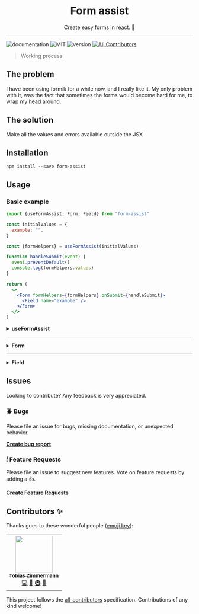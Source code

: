 <div align="center">
<h1>Form assist</h1>
<p>Create easy forms in react. 🎉</p>
</div>

---

![documentation](https://img.shields.io/badge/documentation-yes-brightgreen.svg)
![MIT](https://img.shields.io/npm/v/form-assist)
![version](https://img.shields.io/github/license/tobias-z/form-assist)
[![All Contributors](https://img.shields.io/badge/all_contributors-1-orange.svg?style=flat-square)](#contributors-)

> Working process

## The problem

I have been using formik for a while now, and I really like it. My only problem
with it, was the fact that sometimes the forms would become hard for me, to wrap
my head around.

## The solution

Make all the values and errors available outside the JSX

## Installation

```
npm install --save form-assist
```

## Usage

### Basic example

```jsx
import {useFormAssist, Form, Field} from "form-assist"

const initialValues = {
  example: "",
}

const {formHelpers} = useFormAssist(initialValues)

function handleSubmit(event) {
  event.preventDefault()
  console.log(formHelpers.values)
}

return (
  <>
    <Form formHelpers={formHelpers} onSubmit={handleSubmit}>
      <Field name="example" />
    </Form>
  </>
)
```

<p>
<details><summary><strong>useFormAssist</strong></summary>

```jsx
import {useFormAssist} from "form-assist"

const initialValues = {
  example: "",
}

const {formHelpers, validation} = useFormAssist(
  initialValues,
  validationOptions
)
const {
  values,
  setValues,
  errors,
  setErrors,
  touched,
  handleChange,
  handleBlur,
  resetForm,
  touchAllFields,
} = formHelpers
```

## Validation

Form assist has validation build in, so you don't have to do any fancy things
yourself 🥳

All you have to do is provide a second parameter, to the useFormAssist hook.

```jsx
const {formHelpers, validation} = useFormAssist(initialValues, {
  example: {
    required: true,
    minCharacters: 5,
    maxCharacters: 10,
  },
})
```

All of this is typed, so it's really easy to figure out what you can pass to the
objects...

You will then have to provide the _validation_ object that is returned from the
useFormAssist hook, into your Form component's props like so:

```jsx
return <Form validation={validation}></Form>
```

And that's it! You now have validation on your fields.

## formHelpers

<p>
<details><summary><strong>values</strong></summary>

### Values

The values will the current state of the _initialValues_, that you passed to the
function

</details>
</p>

<p>
<details><summary><strong>setValues</strong></summary>

### setValues

The setValues function is given to you for flexability, if you for some reason
would like to set your form values, you can do that.

```jsx
const {values, setValues} = formHelpers

setValues({...values, example: "you have been modified"})
```

</details>
</p>

<p>
<details><summary><strong>errors</strong></summary>

### Errors

The errors object will be containing your initialValues object, but all strings.
If at any point these strings have a value, the form will not submit

</details>
</p>

<p>
<details><summary><strong>setErrors</strong></summary>

### setErrors

This function allows you to set an error on any given value, making it
impossible to submit unless resolved.

```jsx
const {errors, setErrors} = formHelpers

setErrors({...errors, example: "Unknown example!"})
```

</details>
</p>

<p>
<details><summary><strong>touched</strong></summary>

### touched

The touched object will hold the state of whether the fields have been touched
or not.

It can be very usefull together with the error state.

```jsx
const {errors, touched} = formHelpers

const isThouchedAndError = errors.example && touched.example
```

</details>
</p>

<p>
<details><summary><strong>handleChange</strong></summary>

### handleChange

Although not required in the Field component, the handleChange function can be
passed in any input field inside your form.

```jsx
const {values, handleChange} = formHelpers

return (
  <>
    <Form>
      <input name="example" value={values.example} onChange={handleChange}>
    </Form>
  </>
)
```

</details>
</p>

<p>
<details><summary><strong>handleBlur</strong></summary>

### handleBlur

This function will take care of setting a field to touched on blur.

```jsx
const {values, handleBlur} = formHelpers

return (
  <>
    <Form>
      <input name="example" value={values.example} onBlur={handleBlur}>
    </Form>
  </>
)
```

</details>
</p>

<p>
<details><summary><strong>resetForm</strong></summary>

### resetForm

the resetForm function will compleatly reset both your form and also any errors
that you may have.

```jsx
const {values, resetForm} = formHelpers

function handleSubmit(event) {
  e.preventDefault()
  console.log("YAY i exist!", values)
  resetForm()
  console.log("I have been reset 😿", values)
}
```

</details>
</p>

<p>
<details><summary><strong>touchAllFields</strong></summary>

### touchAllFields

If at any point you wish to make of the fields touched, this function can be
called, and it will do just that 👌

</details>
</p>

</details>
</p>

---

<p>
<details><summary><strong>Form</strong></summary>

### Form

The Form component is the way to bootstrap your form. Whenever you use a new
Form, it will need a few properties to function properly 💪

<p>
<details><summary><strong>formHelpers</strong></summary>

### formHelpers

The Form component needs to know which values, that it is working with..
Therefor, we pass it all of the formHelpers that you recieved whenever you
called `useForm()`

```jsx
const formHelpers = useForm(initialValues)

return <Form formHelpers={formHelpers}></Form>
```

</details>
</p>

<p>
<details><summary><strong>onSubmit</strong></summary>

### onSubmit

The onSubmit prop works just as a normal onSubmit, exept that before it is
called, it will check whether or not an error is pressent.

If no error is found, it will call your onSubmit.

```jsx
const formHelpers = useForm(initialValues)

return (
  <Form
    formHelpers={formHelpers}
    onSubmit={e => console.log(formHelpers.values)}></Form>
)
```

</details>
</p>

<p>
<details><summary><strong>validation</strong></summary>

### validation

This is an object with error validation options.

Read more about this under the **useFormAssist** hook section

</details>
</p>

</details>
</p>

---

<p>
<details><summary><strong>Field</strong></summary>

### Field

The Field component is given to you, as an easy way to create fields of any
kind. You can use it effectively, by passing it a type property, which will
change which props needs to be given, for that specific type.

```jsx
return (
  <>
    <Field type="radio" name="example" value="I will be this value" />
    <Field type="radio" name="example" value="Another value" />
  </>
)
```

Form assist also supports custom components through the _element_ property.

```jsx
const animals = [
  {id: Math.random(), value: "Cat"},
  {id: Math.random(), value: "Dog"},
]

return (
  <Field
    name="example"
    type="select"
    element={<SelectField />}
    options={animals}
  />
)
```

This will create **ALL** of your select and insert your array's, values as key's
or value respectively.

</details>
</p>

## Issues

Looking to contribute? Any feedback is very appreciated.

### 🪲 Bugs

Please file an issue for bugs, missing documentation, or unexpected behavior.

[**Create bug report**](https://github.com/tobias-z/form-assist/issues/new?assignees=&labels=&template=bug_report.md&title=)

### 🕯 Feature Requests

Please file an issue to suggest new features. Vote on feature requests by adding
a 👍.

[**Create Feature Requests**](https://github.com/tobias-z/form-assist/issues/new?assignees=&labels=&template=feature_request.md&title=)

## Contributors ✨

Thanks goes to these wonderful people
([emoji key](https://allcontributors.org/docs/en/emoji-key)):

<!-- ALL-CONTRIBUTORS-LIST:START - Do not remove or modify this section -->
<!-- prettier-ignore-start -->
<!-- markdownlint-disable -->
<table>
  <tr>
    <td align="center"><a href="http://tobias-z.com"><img src="https://avatars.githubusercontent.com/u/70150300?v=4?s=100" width="100px;" alt=""/><br /><sub><b>Tobias Zimmermann</b></sub></a><br /><a href="https://github.com/tobias-z/form-assist/commits?author=tobias-z" title="Code">💻</a> <a href="https://github.com/tobias-z/form-assist/commits?author=tobias-z" title="Documentation">📖</a> <a href="#infra-tobias-z" title="Infrastructure (Hosting, Build-Tools, etc)">🚇</a> <a href="#maintenance-tobias-z" title="Maintenance">🚧</a></td>
  </tr>
</table>

<!-- markdownlint-restore -->
<!-- prettier-ignore-end -->

<!-- ALL-CONTRIBUTORS-LIST:END -->

This project follows the
[all-contributors](https://github.com/all-contributors/all-contributors)
specification. Contributions of any kind welcome!
